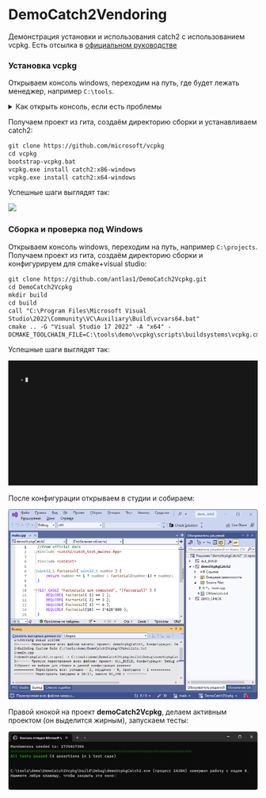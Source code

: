 # DemoCatch2Vendoring

Демонстрация установки и использования catch2 с использованием vcpkg. Есть отсылка в [официальном руководстве](https://github.com/catchorg/Catch2/blob/devel/docs/cmake-integration.md#installing-catch2-from-vcpkg)

### Установка vcpkg
Открываем консоль windows, переходим на путь, где будет лежать менеджер, например `C:\tools`. 

<details>
<summary>Как открыть консоль, если есть проблемы</summary>

* Запуск через меню Пуск:
  
  * Нажмите кнопку Пуск, которая находится в левом нижнем углу экрана
  * Найдите пункт «Командная строка» или «cmd» в списке программ
  * Нажмите на пункт «Командная строка» или «cmd» для запуска.

* Запуск через диспетчер задач:
  
  * Нажмите `Ctrl + Shift + Esc`, чтобы открыть диспетчер задач
  * Нажмите на кнопку «Файл» в верхнем левом углу и выберите «Новый задачи»
  * В поле «Открыть» наберите «cmd» и нажмите Enter.

* Запуск через Run:
  
  * Нажмите клавишу `Windows + R`
  * В появившемся окне введите «cmd» и нажмите Enter
  
  После чего вы должны увидеть примерно следующее окно:
   ![](img/console.png)

</details>

Получаем проект из гита, создаём директорию сборки и устанавливаем catch2:

```
git clone https://github.com/microsoft/vcpkg
cd vcpkg
bootstrap-vcpkg.bat
vcpkg.exe install catch2:x86-windows
vcpkg.exe install catch2:x64-windows
```

Успешные шаги выглядят так:

![](img/vcpkg_install.gif)

### Сборка и проверка под Windows

Открываем консоль windows, переходим на путь, например `C:\projects`. Получаем проект из гита, создаём директорию сборки и конфигурируем для cmake+visual studio:

```
git clone https://github.com/antlas1/DemoCatch2Vcpkg.git
cd DemoCatch2Vcpkg
mkdir build
cd build
call "C:\Program Files\Microsoft Visual Studio\2022\Community\VC\Auxiliary\Build\vcvars64.bat"
cmake .. -G "Visual Studio 17 2022" -A "x64" -DCMAKE_TOOLCHAIN_FILE=C:\tools\demo\vcpkg\scripts\buildsystems\vcpkg.cmake
```

Успешные шаги выглядят так:

![](img/make_vcpkg_demo.gif)

После конфигурации открываем в студии и собираем:

![](img/OpenAndBuildSolution.png)

Правой кнокой на проект **demoCatch2Vcpkg**, делаем активным проектом (он выделится жирным), запускаем тесты:

![](img/test.png)